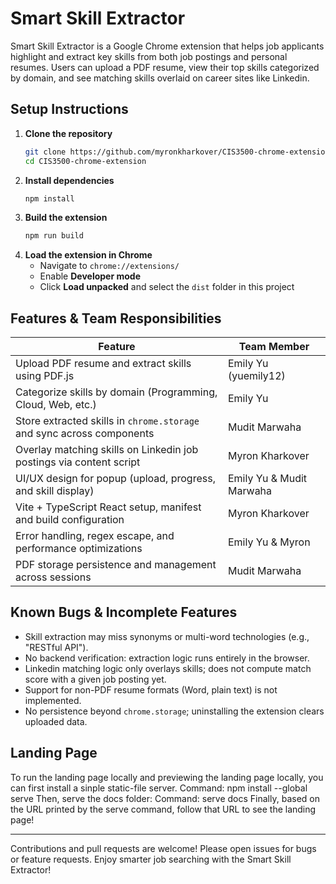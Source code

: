 # Smart Skill Extractor

Smart Skill Extractor is a Google Chrome extension that helps job applicants highlight and extract key skills from both job postings and personal resumes. Users can upload a PDF resume, view their top skills categorized by domain, and see matching skills overlaid on career sites like Linkedin.

## Setup Instructions

1. **Clone the repository**
   ```bash
   git clone https://github.com/myronkharkover/CIS3500-chrome-extension.git
   cd CIS3500-chrome-extension
   ```
2. **Install dependencies**
   ```bash
   npm install
   ```
3. **Build the extension**
   ```bash
   npm run build
   ```
4. **Load the extension in Chrome**
   - Navigate to `chrome://extensions/`
   - Enable **Developer mode**
   - Click **Load unpacked** and select the `dist` folder in this project

## Features & Team Responsibilities

| Feature                                                               | Team Member          |
| --------------------------------------------------------------------- | -------------------- |
| Upload PDF resume and extract skills using PDF.js                     | Emily Yu (yuemily12) |
| Categorize skills by domain (Programming, Cloud, Web, etc.)           | Emily Yu             |
| Store extracted skills in `chrome.storage` and sync across components | Mudit Marwaha        |
| Overlay matching skills on Linkedin job postings via content script   | Myron Kharkover      |
| UI/UX design for popup (upload, progress, and skill display)          | Emily Yu & Mudit Marwaha |
| Vite + TypeScript React setup, manifest and build configuration       | Myron Kharkover      |
| Error handling, regex escape, and performance optimizations           | Emily Yu & Myron     |
| PDF storage persistence and management across sessions                | Mudit Marwaha        |

## Known Bugs & Incomplete Features

- Skill extraction may miss synonyms or multi-word technologies (e.g., "RESTful API").
- No backend verification: extraction logic runs entirely in the browser.
- Linkedin matching logic only overlays skills; does not compute match score with a given job posting yet.
- Support for non-PDF resume formats (Word, plain text) is not implemented.
- No persistence beyond `chrome.storage`; uninstalling the extension clears uploaded data.

## Landing Page

To run the landing page locally and previewing the landing page locally, you can first install a sinple static-file server.
Command: npm install --global serve
Then, serve the docs folder:
Command: serve docs
Finally, based on the URL printed by the serve command, follow that URL to see the landing page!

---

Contributions and pull requests are welcome! Please open issues for bugs or feature requests. Enjoy smarter job searching with the Smart Skill Extractor!
